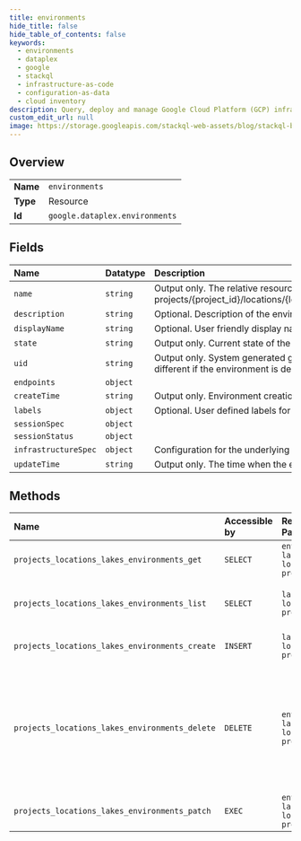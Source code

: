 ```yaml
---
title: environments
hide_title: false
hide_table_of_contents: false
keywords:
  - environments
  - dataplex
  - google    
  - stackql
  - infrastructure-as-code
  - configuration-as-data
  - cloud inventory
description: Query, deploy and manage Google Cloud Platform (GCP) infrastructure and resources using SQL
custom_edit_url: null
image: https://storage.googleapis.com/stackql-web-assets/blog/stackql-blog-post-featured-image.png
---
```

  
    

## Overview
<table><tbody>
<tr><td><b>Name</b></td><td><code>environments</code></td></tr>
<tr><td><b>Type</b></td><td>Resource</td></tr>
<tr><td><b>Id</b></td><td><code>google.dataplex.environments</code></td></tr>
</tbody></table>

## Fields
| Name | Datatype | Description |
|:-----|:---------|:------------|
| `name` | `string` | Output only. The relative resource name of the environment, of the form: projects/{project_id}/locations/{location_id}/lakes/{lake_id}/environment/{environment_id} |
| `description` | `string` | Optional. Description of the environment. |
| `displayName` | `string` | Optional. User friendly display name. |
| `state` | `string` | Output only. Current state of the environment. |
| `uid` | `string` | Output only. System generated globally unique ID for the environment. This ID will be different if the environment is deleted and re-created with the same name. |
| `endpoints` | `object` |  |
| `createTime` | `string` | Output only. Environment creation time. |
| `labels` | `object` | Optional. User defined labels for the environment. |
| `sessionSpec` | `object` |  |
| `sessionStatus` | `object` |  |
| `infrastructureSpec` | `object` | Configuration for the underlying infrastructure used to run workloads. |
| `updateTime` | `string` | Output only. The time when the environment was last updated. |
## Methods
| Name | Accessible by | Required Params | Description |
|:-----|:--------------|:----------------|:------------|
| `projects_locations_lakes_environments_get` | `SELECT` | `environmentsId, lakesId, locationsId, projectsId` | Get environment resource. |
| `projects_locations_lakes_environments_list` | `SELECT` | `lakesId, locationsId, projectsId` | Lists environments under the given lake. |
| `projects_locations_lakes_environments_create` | `INSERT` | `lakesId, locationsId, projectsId` | Create an environment resource. |
| `projects_locations_lakes_environments_delete` | `DELETE` | `environmentsId, lakesId, locationsId, projectsId` | Delete the environment resource. All the child resources must have been deleted before environment deletion can be initiated. |
| `projects_locations_lakes_environments_patch` | `EXEC` | `environmentsId, lakesId, locationsId, projectsId` | Update the environment resource. |
